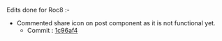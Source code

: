 Edits done for Roc8 :- 

- Commented share icon on post component as it is not functional yet.
  - Commit : [1c96af4](https://github.com/shivanigangadharan/sanyukt/commit/1c96af4a7939f169fec747888da484bb9d211935) 

